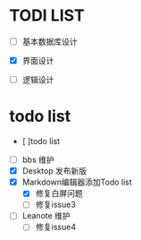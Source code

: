 # TODI LIST
- [ ] 基本数据库设计
- [x] 界面设计
- [ ]  逻辑设计


# todo list
- [ ]todo list
- [ ] bbs 维护
- [x] Desktop 发布新版
- [x] Markdown编辑器添加Todo list
    - [x] 修复白屏问题
    - [ ] 修复issue3
- [ ] Leanote 维护
    - [ ] 修复issue4
